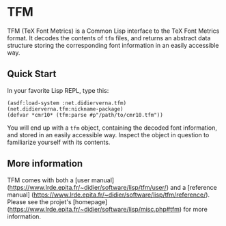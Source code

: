 # TFM
TFM (TeX Font Metrics) is a Common Lisp interface to the TeX Font Metrics
format. It decodes the contents of `tfm` files, and returns an abstract data
structure storing the corresponding font information in an easily accessible
way.


## Quick Start
In your favorite Lisp REPL, type this:
```
(asdf:load-system :net.didierverna.tfm)
(net.didierverna.tfm:nickname-package)
(defvar *cmr10* (tfm:parse #p"/path/to/cmr10.tfm"))
```
You will end up with a `tfm` object, containing the decoded font information,
and stored in an easily accessible way. Inspect the object in question to
familiarize yourself with its contents.

## More information
TFM comes with both a [user manual]
(https://www.lrde.epita.fr/~didier/software/lisp/tfm/user/)
and a [reference manual]
(https://www.lrde.epita.fr/~didier/software/lisp/tfm/reference/).
Please see the projet's [homepage]
(https://www.lrde.epita.fr/~didier/software/lisp/misc.php#tfm)
for more information.
